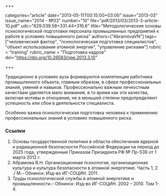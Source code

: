 +++

categories="article"
date="2013-05-11T00:15:00+03:00"
issue="2013-03"
issue_name="2014 - №03"
number="10"
file="pdf/2013/03/2013-3-article-10.pdf"
udc="629.039.58+331.44+316.6"
title="Методологические основы психологической подготовки персонала промышленных предприятий к работе в условиях повышенного риска"
authors=["AbramovaVN"]
tags=["человеческий фактор", "психологическая подготовка специалистов", "объект использования атомной энергии", "управление рисками"]
rubric = "training"
rubric_name = "Подготовка кадров"
doi="https://doi.org/10.26583/npe.2013.3.10"

+++

Традиционно в условиях вуза формируются компетенции работника промышленного объекта, главным образом, в сфере профессиональных знаний, умений и навыков. Профессионально важным личностным качествам уделяется мало внимания, в то время как эти качества, включая мотивы и отношения, не в меньшей степени предопределяют успешность или сбои в деятельности специалиста.

Особенно важна психологическая подготовка человека к применению профессиональных знаний в условиях повышенного риска.

### Ссылки

1. Основы государственной политики в области обеспечения ядерной и радиационной безопасности Российской Федерации на период до 2025 года, утвержденные Приказом Президента РФ № Пр-539 от 1 марта 2012 г.
2. Абрамова В.Н. Организационная психология, организационная культура и культура безопасности в атомной энергетике. Часть 1, 2 ./ М.– Обнинск: Изд-во ИГ-СОЦИН. 2011.
3. Труды психологической службы в атомной энергетике и промышленности.– Обнинск: Изд-во ИГ-СОЦИН. 2002 – 2010. Том 1-4.
